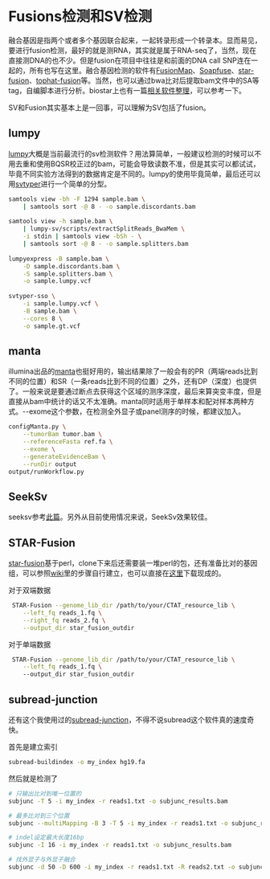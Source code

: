 # Fusions检测和SV检测
融合基因是指两个或者多个基因联合起来，一起转录形成一个转录本。显而易见，要进行fusion检测，最好的就是测RNA，其实就是属于RNA-seq了，当然，现在直接测DNA的也不少。但是fusion在项目中往往是和前面的DNA call SNP连在一起的，所有也写在这里。融合基因检测的软件有[FusionMap](http://www.arrayserver.com/wiki/index.php?title=FusionMap#Install_FusionMap_on_Linux)、[Soapfuse](https://sourceforge.net/projects/soapfuse/)、[star-fusion](https://github.com/STAR-Fusion/STAR-Fusion/wiki)、[tophat-fusion](https://ccb.jhu.edu/software/tophat/fusion_index.shtml)等。当然，也可以通过bwa比对后提取bam文件中的SA等tag，自编脚本进行分析。biostar上也有一篇[相关软件整理](https://www.biostars.org/p/45986/)，可以参考一下。

SV和Fusion其实基本上是一回事，可以理解为SV包括了fusion。

## lumpy
[lumpy](https://github.com/arq5x/lumpy-sv)大概是当前最流行的sv检测软件？用法算简单，一般建议检测的时候可以不用去重和使用BQSR校正过的bam，可能会导致读数不准，但是其实可以都试试，毕竟不同实验方法得到的数据肯定是不同的。lumpy的使用毕竟简单，最后还可以用[svtyper](https://github.com/hall-lab/svtyper)进行一个简单的分型。

```bash
samtools view -bh -F 1294 sample.bam \
	| samtools sort -@ 8 - -o sample.discordants.bam
	
samtools view -h sample.bam \
	| lumpy-sv/scripts/extractSplitReads_BwaMem \
	-i stdin | samtools view -bSh - \
	| samtools sort -@ 8 - -o sample.splitters.bam
	
lumpyexpress -B sample.bam \
	-D sample.discordants.bam \
	-S sample.splitters.bam \
	-o sample.lumpy.vcf
	
svtyper-sso \
	-i sample.lumpy.vcf \
	-B sample.bam \
	--cores 8 \
	-o sample.gt.vcf
```

## manta
illumina出品的[manta](https://github.com/Illumina/manta)也挺好用的，输出结果除了一般会有的PR（两端reads比到不同的位置）和SR（一条reads比到不同的位置）之外，还有DP（深度）也提供了。一般来说是要通过断点去获得这个区域的测序深度，最后来算突变丰度，但是直接从bam中统计的话又不太准确。manta同时适用于单样本和配对样本两种方式。--exome这个参数，在检测全外显子或panel测序的时候，都建议加入。

```bash
configManta.py \
	--tumorBam tumor.bam \
	--referenceFasta ref.fa \
	--exome \
	--generateEvidenceBam \
	--runDir output
output/runWorkflow.py
```

## SeekSv

seeksv参考[此篇](https://pzweuj.github.io/2021/06/30/seeksv.html)。另外从目前使用情况来说，SeekSv效果较佳。



## STAR-Fusion

[star-fusion](https://github.com/STAR-Fusion/STAR-Fusion/wiki)基于perl，clone下来后还需要装一堆perl的包，还有准备比对的基因组，可以参照[wiki](https://github.com/STAR-Fusion/STAR-Fusion/wiki)里的步骤自行建立，也可以直接在[这里](https://data.broadinstitute.org/Trinity/CTAT_RESOURCE_LIB/)下载现成的。

对于双端数据
```bash
 STAR-Fusion --genome_lib_dir /path/to/your/CTAT_resource_lib \
	--left_fq reads_1.fq \
	--right_fq reads_2.fq \
	--output_dir star_fusion_outdir
```

对于单端数据
```bash
 STAR-Fusion --genome_lib_dir /path/to/your/CTAT_resource_lib \
	--left_fq reads_1.fq \ 
	--output_dir star_fusion_outdir
```

## subread-junction
还有这个我使用过的[subread-junction](http://bioinf.wehi.edu.au/subjunc/)，不得不说subread这个软件真的速度奇快。

首先是建立索引
```bash
subread-buildindex -o my_index hg19.fa
```

然后就是检测了
```bash
# 只输出比对到唯一位置的
subjunc -T 5 -i my_index -r reads1.txt -o subjunc_results.bam

# 最多比对到三个位置
subjunc --multiMapping -B 3 -T 5 -i my_index -r reads1.txt -o subjunc_results.bam

# indel设定最大长度16bp
subjunc -I 16 -i my_index -r reads1.txt -o subjunc_results.bam

# 找外显子与外显子融合
subjunc -d 50 -D 600 -i my_index -r reads1.txt -R reads2.txt -o subjunc_results.bam
```
